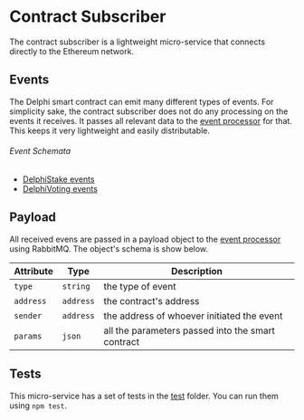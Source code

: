 # Contract Subscriber

The contract subscriber is a lightweight micro-service that connects directly to the Ethereum network.

## Events

The Delphi smart contract can emit many different types of events. For simplicity sake, the contract subscriber does not do any processing on the events it receives. It passes all relevant data to the [event processor](/delphi_api/app/event_processor) for that. This keeps it very lightweight and easily distributable.

###### Event Schemata
* [DelphiStake events](/docs/delphi_stake.md)
* [DelphiVoting events](/docs/delphi_voting.md)

## Payload

All received evens are passed in a payload object to the [event processor](/delphi_api/app/event_processor) using RabbitMQ. The object's schema is show below.

| Attribute | Type | Description |
|-----------|------|-------------|
| `type`    | `string`  | the type of event |
| `address` | `address` | the contract's address |
| `sender`  | `address` | the address of whoever initiated the event   |
| `params`  | `json`    | all the parameters passed into the smart contract |


## Tests

This micro-service has a set of tests in the [test](/contract_subscriber/test) folder. You can run them using `npm test`.
